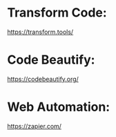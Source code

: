 # Transform Code:
https://transform.tools/

# Code Beautify:
https://codebeautify.org/

# Web Automation:
https://zapier.com/